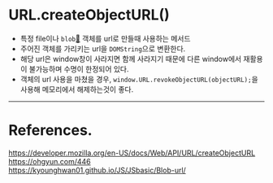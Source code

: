 # URL.createObjectURL()

- 특정 file이나 `blob`[🔗](https://github.com/alswj792000/TIL/blob/main/JavaScript/File%20API/Blob.md) 객체를 url로 만들때 사용하는 메서드
- 주어진 객체를 가리키는 url을 `DOMString`으로 변환한다.
- 해당 url은 window창이 사라지면 함께 사라지기 때문에 다른 window에서 재활용이 불가능하며 수명이 한정되어 있다.
- 객체의 url 사용을 마쳤을 경우, `window.URL.revokeObjectURL(objectURL);`을 사용해 메모리에서 해제하는것이 좋다.

---

# References.

<https://developer.mozilla.org/en-US/docs/Web/API/URL/createObjectURL><br>
<https://ohgyun.com/446><br>
<https://kyounghwan01.github.io/JS/JSbasic/Blob-url/>
